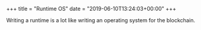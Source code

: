 +++
title = "Runtime OS"
date = "2019-06-10T13:24:03+00:00"
+++

Writing a runtime is a lot like writing an operating system for the blockchain.
			